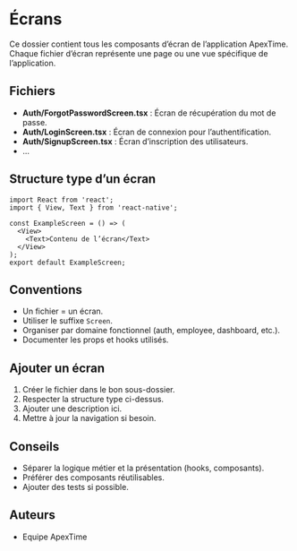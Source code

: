 # Écrans

Ce dossier contient tous les composants d’écran de l’application ApexTime. Chaque fichier d’écran représente une page ou une vue spécifique de l’application.

## Fichiers

- **Auth/ForgotPasswordScreen.tsx** : Écran de récupération du mot de passe.
- **Auth/LoginScreen.tsx** : Écran de connexion pour l’authentification.
- **Auth/SignupScreen.tsx** : Écran d’inscription des utilisateurs.
- ...

## Structure type d’un écran
```tsx
import React from 'react';
import { View, Text } from 'react-native';

const ExampleScreen = () => (
  <View>
    <Text>Contenu de l’écran</Text>
  </View>
);
export default ExampleScreen;
```

## Conventions
- Un fichier = un écran.
- Utiliser le suffixe `Screen`.
- Organiser par domaine fonctionnel (auth, employee, dashboard, etc.).
- Documenter les props et hooks utilisés.

## Ajouter un écran
1. Créer le fichier dans le bon sous-dossier.
2. Respecter la structure type ci-dessus.
3. Ajouter une description ici.
4. Mettre à jour la navigation si besoin.

## Conseils
- Séparer la logique métier et la présentation (hooks, composants).
- Préférer des composants réutilisables.
- Ajouter des tests si possible.

## Auteurs
- Equipe ApexTime
